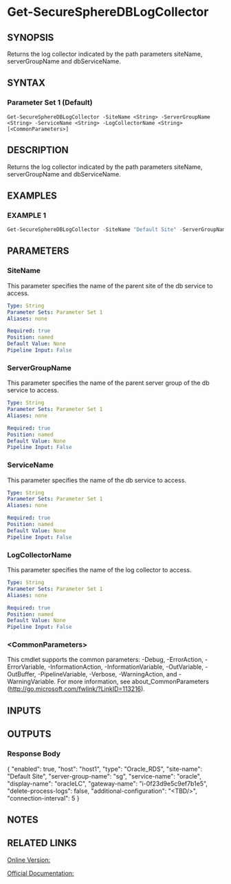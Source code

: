 ﻿# Get-SecureSphereDBLogCollector

## SYNOPSIS
Returns the log collector indicated by the path parameters siteName, serverGroupName and dbServiceName.

## SYNTAX

### Parameter Set 1 (Default)
```
Get-SecureSphereDBLogCollector -SiteName <String> -ServerGroupName <String> -ServiceName <String> -LogCollectorName <String> [<CommonParameters>]
```

## DESCRIPTION
Returns the log collector indicated by the path parameters siteName, serverGroupName and dbServiceName.

## EXAMPLES

### EXAMPLE 1

```powershell
Get-SecureSphereDBLogCollector -SiteName "Default Site" -ServerGroupName "HR-Prod" -ServiceName "oracle" -LogCollectorName "some_log_collector"
```

## PARAMETERS

### SiteName
This parameter specifies the name of the parent site of the db service to access.

```yaml
Type: String
Parameter Sets: Parameter Set 1
Aliases: none

Required: true
Position: named
Default Value: None
Pipeline Input: False
```

### ServerGroupName
This parameter specifies the name of the parent server group of the db service to access.

```yaml
Type: String
Parameter Sets: Parameter Set 1
Aliases: none

Required: true
Position: named
Default Value: None
Pipeline Input: False
```

### ServiceName
This parameter specifies the name of the db service to access.

```yaml
Type: String
Parameter Sets: Parameter Set 1
Aliases: none

Required: true
Position: named
Default Value: None
Pipeline Input: False
```

### LogCollectorName
This parameter specifies the name of the log collector to access.

```yaml
Type: String
Parameter Sets: Parameter Set 1
Aliases: none

Required: true
Position: named
Default Value: None
Pipeline Input: False
```

### \<CommonParameters\>
This cmdlet supports the common parameters: -Debug, -ErrorAction, -ErrorVariable, -InformationAction, -InformationVariable, -OutVariable, -OutBuffer, -PipelineVariable, -Verbose, -WarningAction, and -WarningVariable. For more information, see about_CommonParameters (http://go.microsoft.com/fwlink/?LinkID=113216).

## INPUTS

## OUTPUTS

### Response Body
{
"enabled": true,
"host": "host1",
"type": "Oracle_RDS",
"site-name": "Default Site",
"server-group-name": "sg",
"service-name": "oracle",
"display-name": "oracleLC",
"gateway-name": "i-0f23d9e5c9ef7b1e5",
"delete-process-logs": false,
"additional-configuration": "<TBD/\>",
"connection-interval": 5
}

## NOTES

## RELATED LINKS

[Online Version:](https://github.com/akshinmustafayev/Documentation/MD)

[Official Documentation:](https://docs.imperva.com/bundle/v13.6-api-reference-guide/page/66051.htm)



